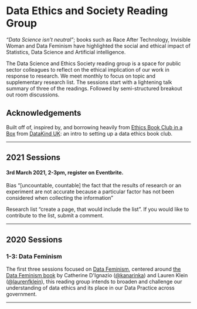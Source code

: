 # Data Ethics and Society Reading Group

_“Data Science isn’t neutral”_; books such as Race After Technology, Invisible Woman and Data Feminism have highlighted the social and ethical impact of Statistics, Data Science and Artificial intelligence.

The Data Science and Ethics Society reading group is a space for public sector colleagues to reflect on the ethical implication of our work in response to research.
We meet monthly to focus on topic and supplementary research list. The sessions start with a lightening talk summary of three of the readings. Followed by semi-structured breakout out room discussions.

## Acknowledgements

Built off of, inspired by, and borrowing heavily from [Ethics Book Club in a
Box](https://github.com/DataKind-UK/data-ethics-book-club-in-a-box) from [DataKind UK](https://datakind.org.uk/): an intro to setting up a data ethics book club.

---

## 2021 Sessions

#### 3rd March 2021, 2-3pm, register on Eventbrite.  

Bias “[uncountable, countable] the fact that the results of research or an experiment are not accurate because a particular factor has not been considered when collecting the information”

Research list “create a page, that would include the list”. If you would like to contribute to the list, submit a comment.

---

## 2020 Sessions

### 1-3: Data Feminism

The first three sessions focused on [Data Feminism](https://github.com/datasciencecampus/ethics_society_reading_group/tree/main/Sessions/Data_feminism), centered around [the Data Feminism book](https://data-feminism.mitpress.mit.edu/) by
Catherine D'Ignazio ([@kanarinka](https://twitter.com/kanarinka)) and Lauren Klein ([@laurenfklein](https://twitter.com/laurenfklein)), this reading group intends to broaden and
challenge our understanding of data ethics and its place in our Data Practice across government. 

---

